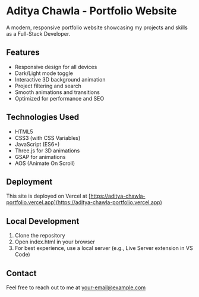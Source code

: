 # Aditya Chawla - Portfolio Website

A modern, responsive portfolio website showcasing my projects and skills as a Full-Stack Developer.

## Features

- Responsive design for all devices
- Dark/Light mode toggle
- Interactive 3D background animation
- Project filtering and search
- Smooth animations and transitions
- Optimized for performance and SEO

## Technologies Used

- HTML5
- CSS3 (with CSS Variables)
- JavaScript (ES6+)
- Three.js for 3D animations
- GSAP for animations
- AOS (Animate On Scroll)

## Deployment

This site is deployed on Vercel at [https://aditya-chawla-portfolio.vercel.app](https://aditya-chawla-portfolio.vercel.app)

## Local Development

1. Clone the repository
2. Open index.html in your browser
3. For best experience, use a local server (e.g., Live Server extension in VS Code)

## Contact

Feel free to reach out to me at [your-email@example.com](mailto:your-email@example.com)
